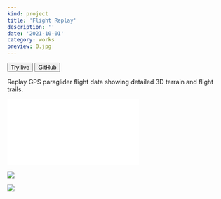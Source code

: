 ```yaml
---
kind: project
title: 'Flight Replay'
description: ''
date: '2021-10-01'
category: works
preview: 0.jpg
---
```


<button href="https://flight-replay.netlify.app">Try live</button>
<button href="https://github.com/ilyabo/flight-replay" variant=outline>GitHub</button>

Replay GPS paraglider flight data showing detailed 3D terrain and flight trails.

<embed src="flight-replay-cut-50-30.mp4">

![](0.jpg)

![](1.jpg)
